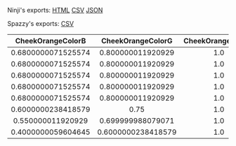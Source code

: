 Ninji's exports: [HTML](https://wuffs.org/acnh/bcsv_140/html/CharaMakeSkinColorParam.html) [CSV](https://wuffs.org/acnh/bcsv_140/csv/CharaMakeSkinColorParam.csv) [JSON](https://wuffs.org/acnh/bcsv_140/json/CharaMakeSkinColorParam.json)

Spazzy's exports: [CSV](JSON)

| CheekOrangeColorB | CheekOrangeColorG | CheekOrangeColorR | CheekPinkColorB | CheekPinkColorG | CheekPinkColorR | SkinBaseColorB | SkinBaseColorG | SkinBaseColorR | SkinEdgeColorB | SkinEdgeColorG | SkinEdgeColorR | UniqueID | Label | Name |
|:--:|:--:|:--:|:--:|:--:|:--:|:--:|:--:|:--:|:--:|:--:|:--:|:--:|:--:|:--:|
| 0.6800000071525574 | 0.800000011920929 | 1.0 | 0.8399999737739563 | 0.8199999928474426 | 1.0 | 0.33000001311302185 | 0.5199999809265137 | 0.9399999976158142 | 0.09000000357627869 | 0.0 | 0.699999988079071 | 0 | 'SkinColor0' | 'SkinColor0' | 
| 0.6800000071525574 | 0.800000011920929 | 1.0 | 0.8399999737739563 | 0.8199999928474426 | 1.0 | 0.25 | 0.4699999988079071 | 0.9100000262260437 | 0.09000000357627869 | 0.0 | 0.699999988079071 | 1 | 'SkinColor1' | 'SkinColor1' | 
| 0.6800000071525574 | 0.800000011920929 | 1.0 | 0.8399999737739563 | 0.8199999928474426 | 1.0 | 0.21799999475479126 | 0.42800000309944153 | 0.8539999723434448 | 0.09000000357627869 | 0.0 | 0.699999988079071 | 2 | 'SkinColor2' | 'SkinColor2' | 
| 0.6800000071525574 | 0.800000011920929 | 1.0 | 0.8399999737739563 | 0.8199999928474426 | 1.0 | 0.12250000238418579 | 0.29600000381469727 | 0.6859999895095825 | 0.07999999821186066 | 0.07999999821186066 | 0.5 | 3 | 'SkinColor3' | 'SkinColor3' | 
| 0.6800000071525574 | 0.800000011920929 | 1.0 | 0.8399999737739563 | 0.8199999928474426 | 1.0 | 0.07900000363588333 | 0.250900000333786 | 0.5519999861717224 | 0.07999999821186066 | 0.07999999821186066 | 0.3499999940395355 | 4 | 'SkinColor4' | 'SkinColor4' | 
| 0.6000000238418579 | 0.75 | 1.0 | 0.800000011920929 | 0.7699999809265137 | 0.949999988079071 | 0.03799999877810478 | 0.1509999930858612 | 0.36500000953674316 | 0.029999999329447746 | 0.01600000075995922 | 0.10999999940395355 | 5 | 'SkinColor5' | 'SkinColor5' | 
| 0.550000011920929 | 0.699999988079071 | 1.0 | 0.7400000095367432 | 0.699999988079071 | 0.8999999761581421 | 0.019999999552965164 | 0.09000000357627869 | 0.23000000417232513 | 0.029999999329447746 | 0.01600000075995922 | 0.10999999940395355 | 6 | 'SkinColor6' | 'SkinColor6' | 
| 0.4000000059604645 | 0.6000000238418579 | 1.0 | 0.6499999761581421 | 0.6000000238418579 | 0.8999999761581421 | 0.01600000075995922 | 0.03999999910593033 | 0.11999999731779099 | 0.029999999329447746 | 0.019999999552965164 | 0.09000000357627869 | 7 | 'SkinColor7' | 'SkinColor7' | 
